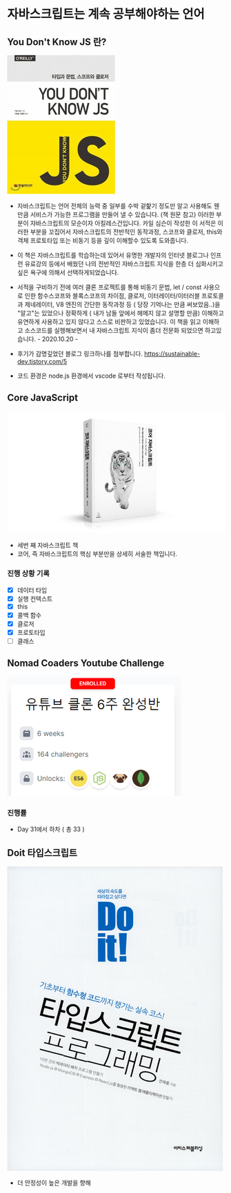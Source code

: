 # 자바스크립트는 계속 공부해야하는 언어

## You Don't Know JS 란?

![bookPreview](./img/js.jpg)

- 자바스크립트는 언어 전체의 능력 중 일부를 수박 겉핥기 정도만 알고 사용해도 웬만큼 서비스가 가능한 프로그램을 만들어 낼 수 있습니다. (책 원문 참고) 이러한 부분이 자바스크립트의 모순이자 아킬레스건입니다.
  카일 심슨이 작성한 이 서적은 이러한 부분을 꼬집어서 자바스크립트의 전반적인 동작과정, 스코프와 클로저, this와 객체 프로토타입 또는 비동기 등을 깊이 이해할수 있도록 도와줍니다.

- 이 책은 자바스크립트를 학습하는데 있어서 유명한 개발자의 인터넷 블로그나 인프런 유료강의 등에서 배웠던 나의 전반적인 자바스크립트 지식을 한층 더 심화시키고싶은 욕구에 의해서 선택하게되었습니다.
- 서적을 구비하기 전에 여러 클론 프로젝트를 통해 비동기 문법, let / const 사용으로 인한 함수스코프와 블록스코프의 차이점, 클로저, 이터레이터/이터러블 프로토콜과 제네레이터, V8 엔진의 간단한 동작과정 등 ( 당장 기억나는 만큼 써보았음..)을 "알고"는 있었으나 정확하게 ( 내가 남들 앞에서 헤메지 않고 설명할 만큼) 이해하고 유연하게 사용하고 있지 않다고 스스로 비판하고 있었습니다. 이 책을 읽고 이해하고 소스코드를 실행해보면서 내 자바스크립트 지식이 좀더 전문화 되었으면 하고있습니다. - 2020.10.20 -

- 후기가 감명깊었던 블로그 링크하나를 첨부합니다. https://sustainable-dev.tistory.com/5

- 코드 환경은 node.js 환경에서 vscode 로부터 작성됩니다.

## Core JavaScript

![bookPreview](./img/core.js.png)

- 세번 째 자바스크립트 책
- 코어, 즉 자바스크립트의 핵심 부분만을 상세히 서술한 책입니다.

### 진행 상황 기록

- [x] 데이터 타입
- [x] 실행 컨텍스트
- [x] this
- [x] 콜백 함수
- [x] 클로저
- [x] 프로토타입
- [ ] 클래스

## Nomad Coaders Youtube Challenge

![challenge_youtube](./img/youtube.PNG)

### 진행률
- Day 31에서 하차 ( 총 33 )

## Doit 타입스크립트

![tsbook](./img/ts.jpg)

- 더 안정성이 높은 개발을 향해
